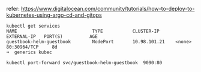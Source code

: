 refer:
https://www.digitalocean.com/community/tutorials/how-to-deploy-to-kubernetes-using-argo-cd-and-gitops


```
kubectl get services                                                                                     
NAME                            TYPE           CLUSTER-IP      EXTERNAL-IP   PORT(S)          AGE
guestbook-helm-guestbook        NodePort       10.98.101.21    <none>        80:30964/TCP     8d
➜  generics kubec
```

```
kubectl port-forward svc/guestbook-helm-guestbook  9090:80

```
